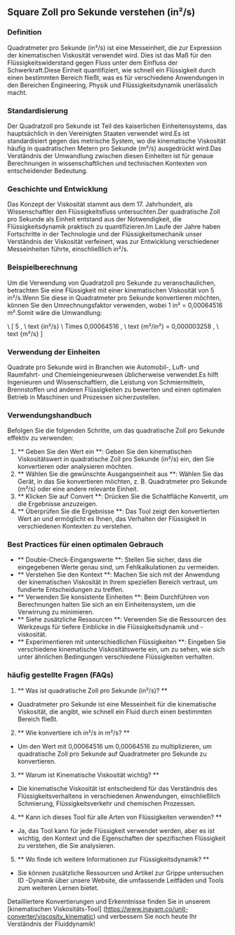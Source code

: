 ## Square Zoll pro Sekunde verstehen (in²/s)

### Definition
Quadratmeter pro Sekunde (in²/s) ist eine Messeinheit, die zur Expression der kinematischen Viskosität verwendet wird. Dies ist das Maß für den Flüssigkeitswiderstand gegen Fluss unter dem Einfluss der Schwerkraft.Diese Einheit quantifiziert, wie schnell ein Flüssigkeit durch einen bestimmten Bereich fließt, was es für verschiedene Anwendungen in den Bereichen Engineering, Physik und Flüssigkeitsdynamik unerlässlich macht.

### Standardisierung
Der Quadratzoll pro Sekunde ist Teil des kaiserlichen Einheitensystems, das hauptsächlich in den Vereinigten Staaten verwendet wird.Es ist standardisiert gegen das metrische System, wo die kinematische Viskosität häufig in quadratischen Metern pro Sekunde (m²/s) ausgedrückt wird.Das Verständnis der Umwandlung zwischen diesen Einheiten ist für genaue Berechnungen in wissenschaftlichen und technischen Kontexten von entscheidender Bedeutung.

### Geschichte und Entwicklung
Das Konzept der Viskosität stammt aus dem 17. Jahrhundert, als Wissenschaftler den Flüssigkeitsfluss untersuchten.Der quadratische Zoll pro Sekunde als Einheit entstand aus der Notwendigkeit, die Flüssigkeitsdynamik praktisch zu quantifizieren.Im Laufe der Jahre haben Fortschritte in der Technologie und der Flüssigkeitsmechanik unser Verständnis der Viskosität verfeinert, was zur Entwicklung verschiedener Messeinheiten führte, einschließlich in²/s.

### Beispielberechnung
Um die Verwendung von Quadratzoll pro Sekunde zu veranschaulichen, betrachten Sie eine Flüssigkeit mit einer kinematischen Viskosität von 5 in²/s.Wenn Sie diese in Quadratmeter pro Sekunde konvertieren möchten, können Sie den Umrechnungsfaktor verwenden, wobei 1 in² = 0,00064516 m².Somit wäre die Umwandlung:

\ [
5 \, \ text {in²/s} \ Times 0,00064516 \, \ text {m²/in²} = 0,000003258 \, \ text {m²/s}
\]

### Verwendung der Einheiten
Quadrate pro Sekunde wird in Branchen wie Automobil-, Luft- und Raumfahrt- und Chemieingenieurwesen üblicherweise verwendet.Es hilft Ingenieuren und Wissenschaftlern, die Leistung von Schmiermitteln, Brennstoffen und anderen Flüssigkeiten zu bewerten und einen optimalen Betrieb in Maschinen und Prozessen sicherzustellen.

### Verwendungshandbuch
Befolgen Sie die folgenden Schritte, um das quadratische Zoll pro Sekunde effektiv zu verwenden:
1. ** Geben Sie den Wert ein **: Geben Sie den kinematischen Viskositätswert in quadratische Zoll pro Sekunde (in²/s) ein, den Sie konvertieren oder analysieren möchten.
2. ** Wählen Sie die gewünschte Ausgangseinheit aus **: Wählen Sie das Gerät, in das Sie konvertieren möchten, z. B. Quadratmeter pro Sekunde (m²/s) oder eine andere relevante Einheit.
3. ** Klicken Sie auf Convert **: Drücken Sie die Schaltfläche Konvertit, um die Ergebnisse anzuzeigen.
4. ** Überprüfen Sie die Ergebnisse **: Das Tool zeigt den konvertierten Wert an und ermöglicht es Ihnen, das Verhalten der Flüssigkeit in verschiedenen Kontexten zu verstehen.

### Best Practices für einen optimalen Gebrauch
- ** Double-Check-Eingangswerte **: Stellen Sie sicher, dass die eingegebenen Werte genau sind, um Fehlkalkulationen zu vermeiden.
- ** Verstehen Sie den Kontext **: Machen Sie sich mit der Anwendung der kinematischen Viskosität in Ihrem speziellen Bereich vertraut, um fundierte Entscheidungen zu treffen.
- ** Verwenden Sie konsistente Einheiten **: Beim Durchführen von Berechnungen halten Sie sich an ein Einheitensystem, um die Verwirrung zu minimieren.
- ** Siehe zusätzliche Ressourcen **: Verwenden Sie die Ressourcen des Werkzeugs für tiefere Einblicke in die Flüssigkeitsdynamik und -viskosität.
- ** Experimentieren mit unterschiedlichen Flüssigkeiten **: Eingeben Sie verschiedene kinematische Viskositätswerte ein, um zu sehen, wie sich unter ähnlichen Bedingungen verschiedene Flüssigkeiten verhalten.

### häufig gestellte Fragen (FAQs)

1. ** Was ist quadratische Zoll pro Sekunde (in²/s)? **
- Quadratmeter pro Sekunde ist eine Messeinheit für die kinematische Viskosität, die angibt, wie schnell ein Fluid durch einen bestimmten Bereich fließt.

2. ** Wie konvertiere ich in²/s in m²/s? **
- Um den Wert mit 0,00064516 um 0,00064516 zu multiplizieren, um quadratische Zoll pro Sekunde auf Quadratmeter pro Sekunde zu konvertieren.

3. ** Warum ist Kinematische Viskosität wichtig? **
- Die kinematische Viskosität ist entscheidend für das Verständnis des Flüssigkeitsverhaltens in verschiedenen Anwendungen, einschließlich Schmierung, Flüssigkeitsverkehr und chemischen Prozessen.

4. ** Kann ich dieses Tool für alle Arten von Flüssigkeiten verwenden? **
- Ja, das Tool kann für jede Flüssigkeit verwendet werden, aber es ist wichtig, den Kontext und die Eigenschaften der spezifischen Flüssigkeit zu verstehen, die Sie analysieren.

5. ** Wo finde ich weitere Informationen zur Flüssigkeitsdynamik? **
- Sie können zusätzliche Ressourcen und Artikel zur Grippe untersuchen ID -Dynamik über unsere Website, die umfassende Leitfäden und Tools zum weiteren Lernen bietet.

Detailliertere Konvertierungen und Erkenntnisse finden Sie in unserem [kinematischen Viskositäts-Tool] (https://www.inayam.co/unit-converter/viscosity_kinematic) und verbessern Sie noch heute Ihr Verständnis der Fluiddynamik!
